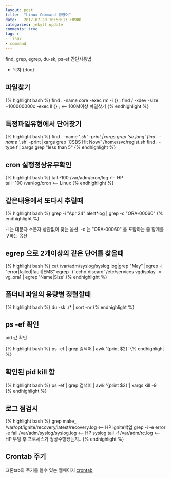 ```yaml
---
layout: post
title:  "Linux Command 명령어"
date:   2017-07-20 10:50:13 +0900
categories: jekyll update
comments: true
tags :
- linux
- command
---
```


find, grep, egrep, du-sk, ps-ef 간단사용법
* 목차
{:toc}

## 파일찾기
{% highlight bash %}
find . -name core -exec rm -i {} \;
find / -xdev -size +100000000c -exec ll {} \;    <-- 100M이상 파일찾기
{% endhighlight %}
 
## 특정파일유형에서 단어찾기
{% highlight bash %}
find . -name '*.sh' -print |xargs grep 'se jong'
find . -name '*.sh' -print |xargs grep 'CSBS Hit Now(' /home/svc/regist.sh
find . -type f | xargs grep "less than 5"
{% endhighlight %}

## cron 실행정상유무확인
{% highlight bash %}
tail -100 /var/adm/cron/log  <-- HP  
tail -100 /var/log/cron​          <-- Linux
﻿{% endhighlight %}

## 같은내용에서 또다시 추릴때
{% highlight bash %}
 grep -i "Apr 24" alert*log | grep -c "ORA-00060"
 {% endhighlight %}

-i 는 대문자 소문자 상관없이 찾는 옵션.
-c 는 "ORA-00060" 을 포함하는 줄 합계를 구하는 옵션
 
##  egrep 으로 2개이상의 같은 단어를 찾을때
{% highlight bash %}
cat /var/adm/syslog/syslog.log|grep "May" |egrep -i "error|failed|fault|EMS"
egrep -i 'echo|discard' /etc/services
vgdisplay -v vg_ora1 | egrep 'Name|Size'
{% endhighlight %}

## 폴더내 파일의 용량별 정렬할때
{% highlight bash %}
du -sk ./* | sort -nr
{% endhighlight %}

## ps -ef 확인
pid 값 확인

{% highlight bash %}
ps -ef | grep 검색어 | awk '{print $2}'
{% endhighlight %}

## 확인된 pid kill 함
{% highlight bash %}
ps -ef | grep 검색어 | awk '{print $2}'| xargs kill -9     
{% endhighlight %}

##  로그 점검시
{% highlight bash %}
grep make_ /var/opt/ignite/recovery/latest/recovery.log  <-- HP ignite백업
grep -i -e error -e fail /var/adm/syslog/syslog.log   <-- HP syslog
tail -f /var/adm/rc.log    <-- HP 부팅 후 프로세스가 정상수행됐는지..
{% endhighlight %}

## Crontab 주기
크론tab의 주기를 볼수 있는 웹페이지 [crontab](https://crontab.guru/)
